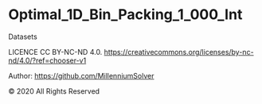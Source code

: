 # Optimal_1D_Bin_Packing_1_000_Int
Datasets

LICENCE CC BY-NC-ND 4.0. https://creativecommons.org/licenses/by-nc-nd/4.0/?ref=chooser-v1

Author: https://github.com/MillenniumSolver

© 2020 All Rights Reserved
